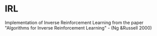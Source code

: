 # IRL
Implementation of Inverse Reinforcement Learning from the paper  "Algorithms for Inverse Reinforcement Learning" - (Ng &amp;Russell 2000) 
